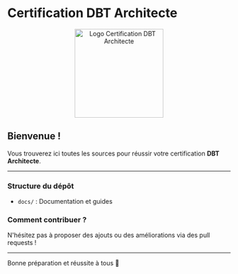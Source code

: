 # Certification DBT Architecte

<p align="center">
  <img src="https://www.getdbt.com/_next/image?url=https%3A%2F%2Fcdn.sanity.io%2Fimages%2Fwl0ndo6t%2Fmain%2F785f112d4bcd16ea8886b4166f57c58f4a8793cb-2161x2160.png%3Ffit%3Dmax%26auto%3Dformat&w=3840&q=75" alt="Logo Certification DBT Architecte" width="200"/>
</p>

## Bienvenue !

Vous trouverez ici toutes les sources pour réussir votre certification **DBT Architecte**.

---

### Structure du dépôt

- `docs/` : Documentation et guides

### Comment contribuer ?

N'hésitez pas à proposer des ajouts ou des améliorations via des pull requests !

---

Bonne préparation et réussite à tous 🚀
